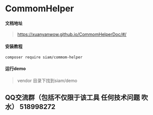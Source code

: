 # CommomHelper
#### 文档地址
> https://xuanyanwow.github.io/CommomHelperDoc/#/

#### 安装教程
```
composer require siam/commom-helper
```

#### 运行demo
> vendor 目录下找到siam/demo

## QQ交流群（包括不仅限于该工具 任何技术问题 吹水） 518998272
